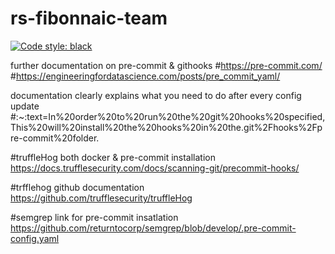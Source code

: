 # rs-fibonnaic-team
[![Code style: black](https://img.shields.io/badge/code%20style-black-000000.svg)](https://github.com/psf/black)


further documentation on pre-commit & githooks
#https://pre-commit.com/
#https://engineeringfordatascience.com/posts/pre_commit_yaml/

documentation clearly explains what you need to  do after every config update
#:~:text=In%20order%20to%20run%20the%20git%20hooks%20specified,This%20will%20install%20the%20hooks%20in%20the.git%2Fhooks%2Fpre-commit%20folder.

#truffleHog both docker & pre-commit installation
https://docs.trufflesecurity.com/docs/scanning-git/precommit-hooks/

#trfflehog github documentation
https://github.com/trufflesecurity/truffleHog

#semgrep link for pre-commit insatlation
https://github.com/returntocorp/semgrep/blob/develop/.pre-commit-config.yaml

